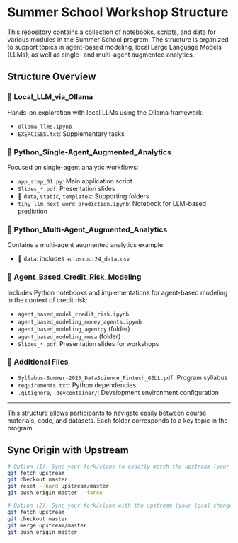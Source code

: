 
# Summer School Workshop Structure

This repository contains a collection of notebooks, scripts, and data for various modules in the Summer School program. The structure is organized to support topics in agent-based modeling, local Large Language Models (LLMs), as well as single- and multi-agent augmented analytics.

## Structure Overview

### 📁 Local_LLM_via_Ollama
Hands-on exploration with local LLMs using the Ollama framework:
- `ollama_llms.ipynb`
- `EXERCISES.txt`: Supplementary tasks

### 📁 Python_Single-Agent_Augmented_Analytics
Focused on single-agent analytic workflows:
- `app_step_01.py`: Main application script
- `Slides_*.pdf`: Presentation slides
- 📁 `data`, `static`, `templates`: Supporting folders
- `tiny_llm_next_word_prediction.ipynb`: Notebook for LLM-based prediction

### 📁 Python_Multi-Agent_Augmented_Analytics
Contains a multi-agent augmented analytics example:
- 📁 `data`: includes `autoscout24_data.csv`

### 📁 Agent_Based_Credit_Risk_Modeling
Includes Python notebooks and implementations for agent-based modeling in the context of credit risk:
- `agent_based_model_credit_risk.ipynb`
- `agent_based_modeling_money_agents.ipynb`
- `agent_based_modeling_agentpy` (folder)
- `agent_based_modeling_mesa` (folder)
- `Slides_*.pdf`: Presentation slides for workshops

### 📄 Additional Files
- `Syllabus-Summer-2025_DataScience_Fintech_GELL.pdf`: Program syllabus
- `requirements.txt`: Python dependencies
- `.gitignore`, `.devcontainer/`: Development environment configuration

---

This structure allows participants to navigate easily between course materials, code, and datasets. Each folder corresponds to a key topic in the program.

## Sync Origin with Upstream

```bash
# Option (1): Sync your fork/clone to exactly match the upstream (your local changes may be overwritten)
git fetch upstream
git checkout master
git reset --hard upstream/master
git push origin master --force

# Option (2): Sync your fork/clone with the upstream (your local changes are preserved but merge conflicts may have to be resolved)
git fetch upstream
git checkout master
git merge upstream/master
git push origin master
```